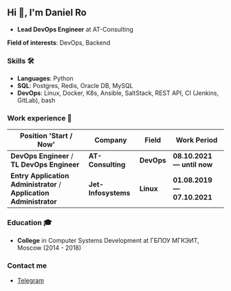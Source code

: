 ## Hi 👋, I'm Daniel Ro

- **Lead DevOps Engineer** at AT-Consulting

**Field of interests**: DevOps, Backend

### Skills 🛠️
- **Languages**: Python
- **SQL**: Postgres, Redis, Oracle DB, MySQL 
- **DevOps**: Linux, Docker, K8s, Ansible, SaltStack, REST API, CI (Jenkins, GitLab), bash

### Work experience 👔
| Position 'Start / Now'                                              | Company        | Field                           | Work Period                |
|---------------------------------------------------------------------| -------------- | ------------------------------- | -------------------------- |
| **DevOps Engineer** / **TL DevOps Engineer**                        | **AT-Consulting**    | **DevOps**      | **08.10.2021 — until now** |
| **Entry Application Administrator** / **Application Administrator** | **Jet-Infosystems**    | **Linux**      | **01.08.2019 — 07.10.2021** |

### Education 🎓
- **College** in Computer Systems Development at ГБПОУ МГКЭИТ, Moscow (2014 - 2018)

### Contact me

- [Telegram](https://etozhekqx.t.me)
